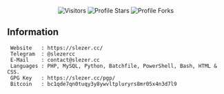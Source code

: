 <p align="center"><img src="https://gpvc.arturio.dev/slezerr" alt="Visitors"></a>
<img src="https://img.shields.io/badge/dynamic/json?&label=Total%20Stars&color=bb2527&style=flat&style=for-the-badge&query=%24.stars&url=https://api.github-star-counter.workers.dev/user/slezerr" alt="Profile Stars"></a>
<img src="https://img.shields.io/badge/dynamic/json?&label=Total%20Forks&color=bb2527&style=flat&style=for-the-badge&query=%24.forks&url=https://api.github-star-counter.workers.dev/user/slezerr" alt="Profile Forks">
</a>
</p>

## Information
```
 Website   : https://slezer.cc/
 Telegram  : @slezercc
 E-Mail    : contact@slezer.cc
 Languages : PHP, MySQL, Python, Batchfile, PowerShell, Bash, HTML & CSS.
 GPG Key   : https://slezer.cc/pgp/
 Bitcoin   : bc1qde7qn0tuqy3y8ywvltpluryrs8mr05x4n3d7l9
```
</p>
